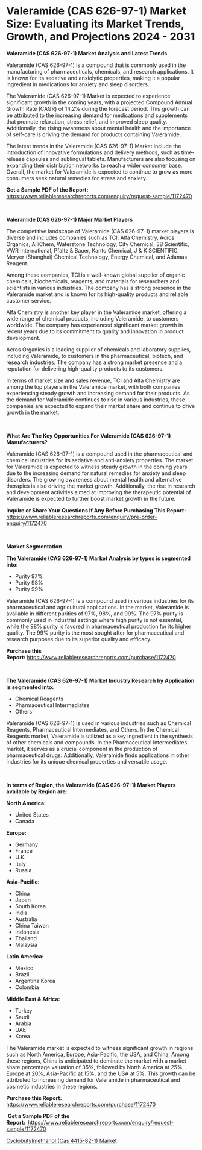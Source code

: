 <p><h1>Valeramide (CAS 626-97-1) Market Size: Evaluating its Market Trends, Growth, and Projections 2024 - 2031</h1></p><p><strong>Valeramide (CAS 626-97-1) Market Analysis and Latest Trends</strong></p>
<p><p>Valeramide (CAS 626-97-1) is a compound that is commonly used in the manufacturing of pharmaceuticals, chemicals, and research applications. It is known for its sedative and anxiolytic properties, making it a popular ingredient in medications for anxiety and sleep disorders.</p><p>The Valeramide (CAS 626-97-1) Market is expected to experience significant growth in the coming years, with a projected Compound Annual Growth Rate (CAGR) of 14.2% during the forecast period. This growth can be attributed to the increasing demand for medications and supplements that promote relaxation, stress relief, and improved sleep quality. Additionally, the rising awareness about mental health and the importance of self-care is driving the demand for products containing Valeramide.</p><p>The latest trends in the Valeramide (CAS 626-97-1) Market include the introduction of innovative formulations and delivery methods, such as time-release capsules and sublingual tablets. Manufacturers are also focusing on expanding their distribution networks to reach a wider consumer base. Overall, the market for Valeramide is expected to continue to grow as more consumers seek natural remedies for stress and anxiety.</p></p>
<p><strong>Get a Sample PDF of the Report:&nbsp;</strong> <a href="https://www.reliableresearchreports.com/enquiry/request-sample/1172470">https://www.reliableresearchreports.com/enquiry/request-sample/1172470</a></p>
<p>&nbsp;</p>
<p><strong>Valeramide (CAS 626-97-1) Major Market Players</strong></p>
<p><p>The competitive landscape of Valeramide (CAS 626-97-1) market players is diverse and includes companies such as TCI, Alfa Chemistry, Acros Organics, AlliChem, Waterstone Technology, City Chemical, 3B Scientific, VWR International, Pfaltz & Bauer, Kanto Chemical, J & K SCIENTIFIC, Meryer (Shanghai) Chemical Technology, Energy Chemical, and Adamas Reagent.</p><p>Among these companies, TCI is a well-known global supplier of organic chemicals, biochemicals, reagents, and materials for researchers and scientists in various industries. The company has a strong presence in the Valeramide market and is known for its high-quality products and reliable customer service.</p><p>Alfa Chemistry is another key player in the Valeramide market, offering a wide range of chemical products, including Valeramide, to customers worldwide. The company has experienced significant market growth in recent years due to its commitment to quality and innovation in product development.</p><p>Acros Organics is a leading supplier of chemicals and laboratory supplies, including Valeramide, to customers in the pharmaceutical, biotech, and research industries. The company has a strong market presence and a reputation for delivering high-quality products to its customers.</p><p>In terms of market size and sales revenue, TCI and Alfa Chemistry are among the top players in the Valeramide market, with both companies experiencing steady growth and increasing demand for their products. As the demand for Valeramide continues to rise in various industries, these companies are expected to expand their market share and continue to drive growth in the market.</p></p>
<p>&nbsp;</p>
<p><strong>What Are The Key Opportunities For Valeramide (CAS 626-97-1) Manufacturers?</strong></p>
<p><p>Valeramide (CAS 626-97-1) is a compound used in the pharmaceutical and chemical industries for its sedative and anti-anxiety properties. The market for Valeramide is expected to witness steady growth in the coming years due to the increasing demand for natural remedies for anxiety and sleep disorders. The growing awareness about mental health and alternative therapies is also driving the market growth. Additionally, the rise in research and development activities aimed at improving the therapeutic potential of Valeramide is expected to further boost market growth in the future.</p></p>
<p><strong>Inquire or Share Your Questions If Any Before Purchasing This Report:</strong> <a href="https://www.reliableresearchreports.com/enquiry/pre-order-enquiry/1172470">https://www.reliableresearchreports.com/enquiry/pre-order-enquiry/1172470</a></p>
<p>&nbsp;</p>
<p><strong>Market Segmentation</strong></p>
<p><strong>The Valeramide (CAS 626-97-1) Market Analysis by types is segmented into:</strong></p>
<p><ul><li>Purity 97%</li><li>Purity 98%</li><li>Purity 99%</li></ul></p>
<p><p>Valeramide (CAS 626-97-1) is a compound used in various industries for its pharmaceutical and agricultural applications. In the market, Valeramide is available in different purities of 97%, 98%, and 99%. The 97% purity is commonly used in industrial settings where high purity is not essential, while the 98% purity is favored in pharmaceutical production for its higher quality. The 99% purity is the most sought after for pharmaceutical and research purposes due to its superior quality and efficacy.</p></p>
<p><strong>Purchase this Report:&nbsp;</strong><a href="https://www.reliableresearchreports.com/purchase/1172470">https://www.reliableresearchreports.com/purchase/1172470</a></p>
<p>&nbsp;</p>
<p><strong>The Valeramide (CAS 626-97-1) Market Industry Research by Application is segmented into:</strong></p>
<p><ul><li>Chemical Reagents</li><li>Pharmaceutical Intermediates</li><li>Others</li></ul></p>
<p><p>Valeramide (CAS 626-97-1) is used in various industries such as Chemical Reagents, Pharmaceutical Intermediates, and Others. In the Chemical Reagents market, Valeramide is utilized as a key ingredient in the synthesis of other chemicals and compounds. In the Pharmaceutical Intermediates market, it serves as a crucial component in the production of pharmaceutical drugs. Additionally, Valeramide finds applications in other industries for its unique chemical properties and versatile usage.</p></p>
<p>&nbsp;</p>
<p><strong>In terms of Region, the Valeramide (CAS 626-97-1) Market Players available by Region are:</strong></p>
<p>
    <p> <strong> North America: </strong>
        <ul>
            <li>United States</li>
            <li>Canada</li>
        </ul>
        </p> 
    <p> <strong> Europe: </strong>
        <ul>
            <li>Germany</li>
            <li>France</li>
            <li>U.K.</li>
            <li>Italy</li>
            <li>Russia</li>
        </ul>
        </p> 
    <p> <strong> Asia-Pacific: </strong>
        <ul>
            <li>China</li>
            <li>Japan</li>
            <li>South Korea</li>
            <li>India</li>
            <li>Australia</li>
            <li>China Taiwan</li>
            <li>Indonesia</li>
            <li>Thailand</li>
            <li>Malaysia</li>
        </ul>
        </p> 
    <p> <strong> Latin America: </strong>
        <ul>
            <li>Mexico</li>
            <li>Brazil</li>
            <li>Argentina Korea</li>
            <li>Colombia</li>
        </ul>
        </p> 
    <p> <strong> Middle East & Africa: </strong>
        <ul>
            <li>Turkey</li>
            <li>Saudi</li>
            <li>Arabia</li>
            <li>UAE</li>
            <li>Korea</li>
        </ul>
    </p>
    </p>
<p><p>The Valeramide market is expected to witness significant growth in regions such as North America, Europe, Asia-Pacific, the USA, and China. Among these regions, China is anticipated to dominate the market with a market share percentage valuation of 35%, followed by North America at 25%, Europe at 20%, Asia-Pacific at 15%, and the USA at 5%. This growth can be attributed to increasing demand for Valeramide in pharmaceutical and cosmetic industries in these regions.</p></p>
<p><strong>Purchase this Report: </strong><a href="https://www.reliableresearchreports.com/purchase/1172470">https://www.reliableresearchreports.com/purchase/1172470</a></p>
<p>&nbsp;<strong>Get a Sample PDF of the Report:&nbsp;&nbsp;</strong><a href="https://www.reliableresearchreports.com/enquiry/request-sample/1172470">https://www.reliableresearchreports.com/enquiry/request-sample/1172470</a></p>
<p><strong></strong></p>
<p><p><a href="https://github.com/GroverBarry/Market-Research-Report-List-4/blob/main/cyclobutylmethanol-cas-4415-82-1-market.md">Cyclobutylmethanol (Cas 4415-82-1) Market</a></p></p>